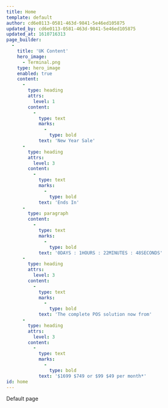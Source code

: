 ```yaml
---
title: Home
template: default
author: cd6e0113-0581-463d-9841-5e46ed105875
updated_by: cd6e0113-0581-463d-9841-5e46ed105875
updated_at: 1610716313
page_builder:
  -
    title: 'UK Content'
    hero_image:
      - Terminal.png
    type: hero_image
    enabled: true
    content:
      -
        type: heading
        attrs:
          level: 1
        content:
          -
            type: text
            marks:
              -
                type: bold
            text: 'New Year Sale'
      -
        type: heading
        attrs:
          level: 3
        content:
          -
            type: text
            marks:
              -
                type: bold
            text: 'Ends In'
      -
        type: paragraph
        content:
          -
            type: text
            marks:
              -
                type: bold
            text: '0DAYS : 1HOURS : 22MINUTES : 48SECONDS'
      -
        type: heading
        attrs:
          level: 3
        content:
          -
            type: text
            marks:
              -
                type: bold
            text: 'The complete POS solution now from'
      -
        type: heading
        attrs:
          level: 3
        content:
          -
            type: text
            marks:
              -
                type: bold
            text: '$1699 $749 or $99 $49 per month*'
id: home
---
```

Default page